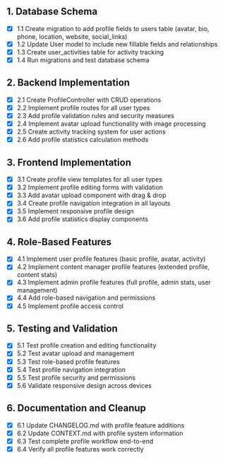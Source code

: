 ## 1. Database Schema
- [x] 1.1 Create migration to add profile fields to users table (avatar, bio, phone, location, website, social_links)
- [x] 1.2 Update User model to include new fillable fields and relationships
- [x] 1.3 Create user_activities table for activity tracking
- [x] 1.4 Run migrations and test database schema

## 2. Backend Implementation
- [x] 2.1 Create ProfileController with CRUD operations
- [x] 2.2 Implement profile routes for all user types
- [x] 2.3 Add profile validation rules and security measures
- [x] 2.4 Implement avatar upload functionality with image processing
- [x] 2.5 Create activity tracking system for user actions
- [x] 2.6 Add profile statistics calculation methods

## 3. Frontend Implementation
- [x] 3.1 Create profile view templates for all user types
- [x] 3.2 Implement profile editing forms with validation
- [x] 3.3 Add avatar upload component with drag & drop
- [x] 3.4 Create profile navigation integration in all layouts
- [x] 3.5 Implement responsive profile design
- [x] 3.6 Add profile statistics display components

## 4. Role-Based Features
- [x] 4.1 Implement user profile features (basic profile, avatar, activity)
- [x] 4.2 Implement content manager profile features (extended profile, content stats)
- [x] 4.3 Implement admin profile features (full profile, admin stats, user management)
- [x] 4.4 Add role-based navigation and permissions
- [x] 4.5 Implement profile access control

## 5. Testing and Validation
- [x] 5.1 Test profile creation and editing functionality
- [x] 5.2 Test avatar upload and management
- [x] 5.3 Test role-based profile features
- [x] 5.4 Test profile navigation integration
- [x] 5.5 Test profile security and permissions
- [x] 5.6 Validate responsive design across devices

## 6. Documentation and Cleanup
- [x] 6.1 Update CHANGELOG.md with profile feature additions
- [x] 6.2 Update CONTEXT.md with profile system information
- [x] 6.3 Test complete profile workflow end-to-end
- [x] 6.4 Verify all profile features work correctly
